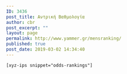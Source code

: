 ```yaml
---
ID: 3436
post_title: Αντρική Βαθμολογία
author: cbr
post_excerpt: ""
layout: page
permalink: http://www.yammer.gr/mensranking/
published: true
post_date: 2019-03-02 14:34:40
---
```

	[xyz-ips snippet="odds-rankings"]